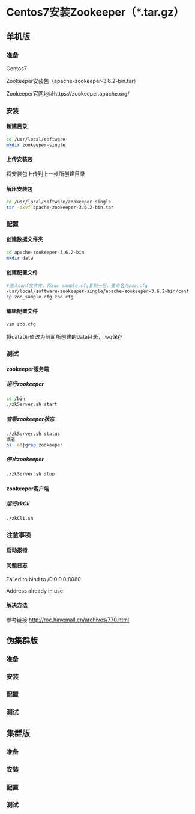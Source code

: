 # Centos7安装Zookeeper（*.tar.gz）

## 单机版

### 准备

Centos7

Zookeeper安装包（apache-zookeeper-3.6.2-bin.tar）

Zookeeper官网地址https://zookeeper.apache.org/





### 安装

#### 新建目录

```bash
cd /usr/local/software
mkdir zookeeper-single
```



#### 上传安装包

将安装包上传到上一步所创建目录



#### 解压安装包

```bash
cd /usr/local/software/zookeeper-single
tar -zxvf apache-zookeeper-3.6.2-bin.tar
```













### 配置

#### 创建数据文件夹

```bash
cd apache-zookeeper-3.6.2-bin
mkdir data
```



#### 创建配置文件

```bash
#进入conf文件夹，将zoo_sample.cfg复制一份，重命名为zoo.cfg
/usr/local/software/zookeeper-single/apache-zookeeper-3.6.2-bin/conf
cp zoo_sample.cfg zoo.cfg
```



#### 编辑配置文件

```bash
vim zoo.cfg
```

将dataDir值改为前面所创建的data目录，:wq保存





### 测试

#### zookeeper服务端

##### 运行zookeeper

```bash 
cd /bin
./zkServer.sh start
```



##### 查看zookeeper状态

```bash
./zkServer.sh status
或者
ps -ef|grep zookeeper
```



##### 停止zookeeper

```bash
./zkServer.sh stop
```



#### zookeeper客户端

##### 运行zkCli

```bash
./zkCli.sh
```



### 注意事项

#### 启动报错



#### 问题日志 

Failed to bind to /0.0.0.0:8080

Address already in use



#### 解决方法

参考链接 http://roc.havemail.cn/archives/770.html







## 伪集群版

### 准备







### 安装







### 配置









### 测试







## 集群版

### 准备







### 安装







### 配置









### 测试









